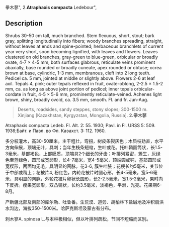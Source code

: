 拳木蓼",
2.**Atraphaxis compacta** Ledebour",

## Description
Shrubs 30-50 cm tall, much branched. Stem flexuous, short, stout; bark gray, splitting longitudinally into fibers; woody branches spreading, straight, without leaves at ends and spine-pointed; herbaceous branchlets of current year very short, soon becoming lignified, with leaves and flowers. Leaves clustered on old branches, gray-green to blue-green, orbicular or broadly ovate, 4-7 × 4-5 mm, both surfaces glabrous, reticulate veins prominent abaxially, base rounded or broadly cuneate, apex rounded or obtuse; ocrea brown at base, cylindric, 1-3 mm, membranous, cleft into 2 long teeth. Pedicel ca. 5 mm, jointed at middle or slightly above. Flowers 2-6 at leaf axil. Tepals 4, pink; outer tepals reflexed in fruit, ovate-oblong, 2-2.5 × 1.5-2 mm, ca. as long as above joint portion of pedicel; inner tepals orbicular-cordate in fruit, 4-5 × 5-6 mm, prominently reticulate-veined. Achenes light brown, shiny, broadly ovoid, ca. 3.5 mm, smooth. Fl. and fr. Jun-Aug.

> Deserts, roadsides, sandy steppes, stony slopes; 300-1500 m. Xinjiang [Kazakhstan, Kyrgyzstan, Mongolia, Russia].
**2.拳木蓼**

Atraphaxis compacta Ledeb. Fl. Alt. 2: 55. 1930; Pavl. in Fl. URSS 5: 509. 1936;Байт. и Павл. во Фл. Каэахст. 3: 112. 1960.

多分枝灌木，高30-50厘米。主干粗壮，弯拐，树皮条裂灰色；木质枝劲直，水平方向伸展，顶端无叶，具刺；当年生枝条短缩，生叶或花。托叶鞘圆筒状，长1.5-3毫米，基部褐色，上部膜质，顶端具2个细长的牙齿；叶排列紧密，簇生，灰绿色至蓝绿色，圆形或宽卵形，长4-7毫米，宽4-5毫米，顶端圆或钝，基部圆形或宽楔形，两面均无毛，具明显的网脉。花3-6, 簇生叶腋；花梗长约5毫米，关节位于中部或稍上；花被片4, 粉红色，内轮花被片时圆心形，长4-5毫米，宽5-6毫米，具明显的网脉，外轮花被片卵状长圆形，长2-2.5毫米，宽1.5-2毫米，果时向下反折。瘦果宽卵形，双凸镜状，长约3.5毫米，淡褐色，平滑，光亮。花果期6-8月。

产新疆北部及南部的库尔勒、吐鲁番。生荒漠、道旁、胡柏林下盐碱地及冲积扇洪水沟边，海拔350-1500米。哈萨克斯坦及蒙古有分布。

刺木寥A. spinosa L.与本种极相似，但以叶排列疏松，节间不短缩而区别。

